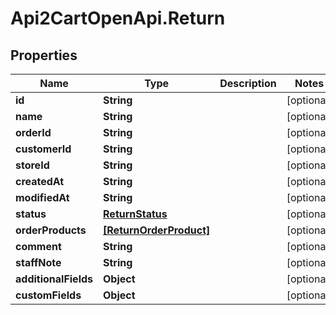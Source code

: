 # Api2CartOpenApi.Return

## Properties

Name | Type | Description | Notes
------------ | ------------- | ------------- | -------------
**id** | **String** |  | [optional] 
**name** | **String** |  | [optional] 
**orderId** | **String** |  | [optional] 
**customerId** | **String** |  | [optional] 
**storeId** | **String** |  | [optional] 
**createdAt** | **String** |  | [optional] 
**modifiedAt** | **String** |  | [optional] 
**status** | [**ReturnStatus**](ReturnStatus.md) |  | [optional] 
**orderProducts** | [**[ReturnOrderProduct]**](ReturnOrderProduct.md) |  | [optional] 
**comment** | **String** |  | [optional] 
**staffNote** | **String** |  | [optional] 
**additionalFields** | **Object** |  | [optional] 
**customFields** | **Object** |  | [optional] 


